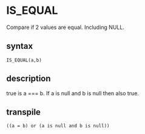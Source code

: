 # IS_EQUAL

Compare if 2 values are equal. Including NULL.

## syntax
```
IS_EQUAL(a,b)
```

## description
true is a === b. If a is null and b is null then also true. 

## transpile
```
((a = b) or (a is null and b is null))
```
